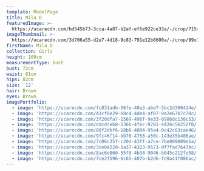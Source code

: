 ```yaml
---
template: ModelPage
title: Mila D
featuredImage: >-
  https://ucarecdn.com/bd545b73-3cca-4a87-b2af-ef6e922ce33a/-/crop/715x390/0,78/-/preview/
imageThumbnail: >-
  https://ucarecdn.com/3d706a55-d2e7-4d18-9c83-791e12b8600a/-/crop/99x135/112,73/-/preview/
firstName: Mila D
collection: Girls
height: 160cm
measurementType: bust
bust: 72cm
waist: 61cm
hips: 82cm
size: '12'
hair: Brown
eyes: Brown
imagePortfolio:
  - image: 'https://ucarecdn.com/fc831adb-56fe-48a3-abe7-5bc2d300414e/'
  - image: 'https://ucarecdn.com/41cf8e29-68c4-4de4-af07-9a2e67b7c70c/'
  - image: 'https://ucarecdn.com/3f20dfa7-1569-496f-9e33-0986dc138c53/'
  - image: 'https://ucarecdn.com/ddcdceb8-236b-4fec-9781-4426c56252f0/'
  - image: 'https://ucarecdn.com/80f2dbf6-18b6-4084-95a4-0c42c83cae46/'
  - image: 'https://ucarecdn.com/9fc46f14-bb70-4758-a50c-143e35b408ae/'
  - image: 'https://ucarecdn.com/7c06c35f-c20d-43ff-a7ce-7be009089e1a/'
  - image: 'https://ucarecdn.com/3ce0a220-5a37-4323-9573-df7fad7647bc/'
  - image: 'https://ucarecdn.com/8ac6e060-55f8-4b38-9046-b045c212fe58/'
  - image: 'https://ucarecdn.com/7ce2f596-6c65-407b-b2d6-fd9a41f086ac/'
---
```


